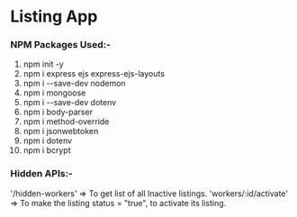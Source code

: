 # Listing App

### NPM Packages Used:-
1.  npm init -y
2.  npm i express ejs express-ejs-layouts
3.  npm i --save-dev nodemon
4.  npm i mongoose
5.  npm i --save-dev dotenv
6.  npm i body-parser
7.  npm i method-override
8.  npm i jsonwebtoken
9.  npm i dotenv
10. npm i bcrypt


### Hidden APIs:-
'/hidden-workers' => To get list of all Inactive listings.
'workers/:id/activate' => To make the listing status = "true", to activate its listing.